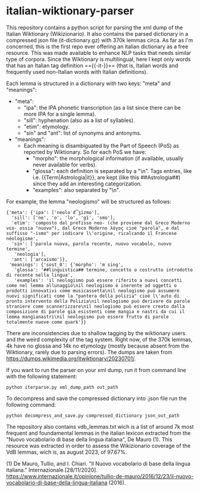 # italian-wiktionary-parser
This repository contains a python script for parsing the xml dump of the Italian Wiktionary (Wikizionario). It also contains the parsed dictionary in a compressed json file (it-dictionary.gz) with 370k lemmas circa. As far as I'm concerned, this is the first repo ever offering an italian dictionary as a free resource. This was made available to enhance NLP tasks that needs similar type of corpora. Since the Wiktionary is multilingual, here I kept only words that has an Italian tag definition =={{-it-}}== (that is, Italian words and frequently used non-Italian words with Italian definitions). 

Each lemma is structured in a dictionary with two keys: "meta" and "meanings":

- "meta":
  - "ipa": the IPA phonetic transcription (as a list since there can be more IPA for a single lemma).
  - "sill": hyphenation (also as a list of syllables).
  - "etim": etymology.
  - "sin" and "ant": list of synonyms and antonyms.
- "meanings":
  - Each meaning is disambiguated by the Part of Speech (PoS) as reported by Wiktionary. So for each PoS we have:
    - "morpho": the morphological information (if available, usually never available for verbs).
    - "glossa": each definition is separated by a "\n". Tags entries, like i.e. {{Term|Astrologia|it}}, are kept (like this ##Astrologia##) since they add an interesting categorization.
    - "examples": also separated by "\n".

For example, the lemma "neologismo" will be structured as follows:

```
{'meta': {'ipa': ['neoloˈd͡ʒizmo'],
  'sill': ['ne', 'o', 'lo', 'gì', 'smo'],
  'etim': 'composto dal prefisso neo- (che proviene dal Greco Moderno νεο- ossia "nuovo"), dal Greco Moderno λόγος cioè "parola", e dal suffisso "-ismo" per indicare l\'origine, ricalcando il Francese néologisme',
  'sin': ['parola nuova, parola recente, nuovo vocabolo, nuovo termine',
   'neologia'],
  'ant': ['arcaismo']},
 'meanings': {'sost_0': {'morpho': 'm sing',
   'glossa': '##linguistica## termine, concetto o costrutto introdotto di recente nella lingua',
   'examples': 'il neologismo può essere riferito a nuovi concetti come nel lemma allunaggio\nil neologismo è inerente ad oggetti o prodotti innovativi come musicassetta\nil neologismo può assumere nuovi significati come la "pantera della polizia" cioè l\'auto di pronto intervento della Polizia\nil neologismo può derivare da parole straniere come scannerizzare\nil neologismo può essere creato dalla composizione di parole già esistenti come mangia e nastri da cui il lemma mangianastri\nil neologismo può essere frutto di parole totalmente nuove come quark'}}
```

There are inconsistencies due to shallow tagging by the wiktionary users and the weird complexity of the tag system. Right now, of the 370k lemmas, 4k have no glossa and 14k no etymology (mostly because absent from the Wiktionary, rarely due to parsing errors).
The dumps are taken from https://dumps.wikimedia.org/itwiktionary/20230701/.

If you want to run the parser on your xml dump, run it from command line with the following statement: 

```
python iterparse.py xml_dump_path out_path
```

To decompress and save the compressed dictionary into .json file run the following command:

```
python decompress_and_save.py compressed_dictionary json_out_path
```

The repository also contains vdb_lemmas.txt wich is a list of around 7k most frequent and foundamental lemmas in the italian lexicon extracted from the "Nuovo vocabolario di base della lingua italiana", De Mauro (1). This resource was extracted in order to assess the Wikizionario coverage of the VdB lemmas, wich is, as august 2023, of 97.67%.


(1) De Mauro, Tullio, and I. Chiari. "Il Nuovo vocabolario di base della lingua italiana." Internazionale.[28/11/2020]. https://www.internazionale.it/opinione/tullio-de-mauro/2016/12/23/il-nuovo-vocabolario-di-base-della-lingua-italiana (2016).